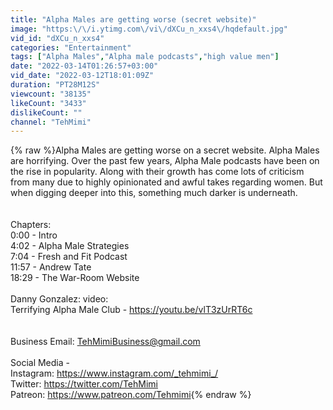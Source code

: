 ```yaml
---
title: "Alpha Males are getting worse (secret website)"
image: "https:\/\/i.ytimg.com\/vi\/dXCu_n_xxs4\/hqdefault.jpg"
vid_id: "dXCu_n_xxs4"
categories: "Entertainment"
tags: ["Alpha Males","Alpha male podcasts","high value men"]
date: "2022-03-14T01:26:57+03:00"
vid_date: "2022-03-12T18:01:09Z"
duration: "PT28M12S"
viewcount: "38135"
likeCount: "3433"
dislikeCount: ""
channel: "TehMimi"
---
```

{% raw %}Alpha Males are getting worse on a secret website. Alpha Males are horrifying. Over the past few years, Alpha Male podcasts have been on the rise in popularity. Along with their growth has come lots of criticism from many due to highly opinionated and awful takes regarding women. But when digging deeper into this, something much darker is underneath. <br /><br /><br />Chapters:<br />0:00 - Intro <br />4:02 - Alpha Male Strategies <br />7:04 - Fresh and Fit Podcast <br />11:57 - Andrew Tate <br />18:29 - The War-Room Website<br /><br />Danny Gonzalez: video: <br />Terrifying Alpha Male Club - <a rel="nofollow" target="blank" href="https://youtu.be/vlT3zUrRT6c">https://youtu.be/vlT3zUrRT6c</a><br /><br /><br />Business Email: TehMimiBusiness@gmail.com<br /><br />Social Media - <br />Instagram: <a rel="nofollow" target="blank" href="https://www.instagram.com/_tehmimi_/">https://www.instagram.com/_tehmimi_/</a><br />Twitter: <a rel="nofollow" target="blank" href="https://twitter.com/TehMimi">https://twitter.com/TehMimi</a><br />Patreon: <a rel="nofollow" target="blank" href="https://www.patreon.com/Tehmimi">https://www.patreon.com/Tehmimi</a>{% endraw %}

